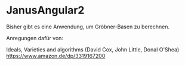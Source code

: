 JanusAngular2
=====

Bisher gibt es eine Anwendung, um Gröbner-Basen zu berechnen.

Anregungen dafür von:

Ideals, Varieties and algorithms (David Cox, John Little, Donal O'Shea)
https://www.amazon.de/dp/3319167200


